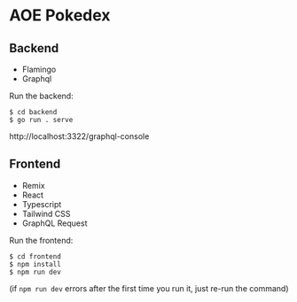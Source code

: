 # AOE Pokedex

## Backend
* Flamingo
* Graphql

Run the backend:
```
$ cd backend
$ go run . serve
```
http://localhost:3322/graphql-console

## Frontend
* Remix
* React
* Typescript
* Tailwind CSS
* GraphQL Request

Run the frontend:
```
$ cd frontend
$ npm install
$ npm run dev
```
(if `npm run dev` errors after the first time you run it, just re-run the command)
